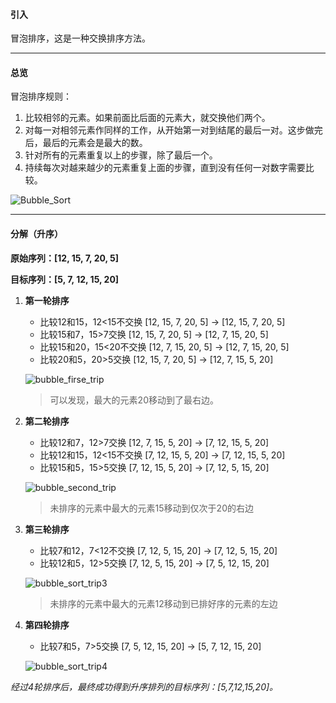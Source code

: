 #### 引入

冒泡排序，这是一种交换排序方法。

------

#### 总览

冒泡排序规则：

1. 比较相邻的元素。如果前面比后面的元素大，就交换他们两个。
2. 对每一对相邻元素作同样的工作，从开始第一对到结尾的最后一对。这步做完后，最后的元素会是最大的数。
3. 针对所有的元素重复以上的步骤，除了最后一个。
4. 持续每次对越来越少的元素重复上面的步骤，直到没有任何一对数字需要比较。

![Bubble_Sort](http://by-camp.oss-cn-shanghai.aliyuncs.com/online/procedural_thinking/sorting/bubble_sort.gif)

------

#### 分解（升序）

**原始序列：[12, 15, 7, 20, 5]**

**目标序列：[5, 7, 12, 15, 20]**

1. **第一轮排序**

   - 比较12和15，12<15不交换 [12, 15, 7, 20, 5] → [12, 15, 7, 20, 5]
   - 比较15和7，15>7交换 [12, 15, 7, 20, 5] → [12, 7, 15, 20, 5]
   - 比较15和20，15<20不交换 [12, 7, 15, 20, 5] → [12, 7, 15, 20, 5]
   - 比较20和5，20>5交换 [12, 15, 7, 20, 5] → [12, 7, 15, 5, 20]

   ![bubble_firse_trip](http://by-camp.oss-cn-shanghai.aliyuncs.com/online/procedural_thinking/sorting/bubble_sort_trip1.gif)

   > 可以发现，最大的元素20移动到了最右边。

2. **第二轮排序**

   - 比较12和7，12>7交换 [12, 7, 15, 5, 20] → [7, 12, 15, 5, 20]
   - 比较12和15，12<15不交换 [7, 12, 15, 5, 20] → [7, 12, 15, 5, 20]
   - 比较15和5，15>5交换 [7, 12, 15, 5, 20] → [7, 12, 5, 15, 20]

   ![bubble_second_trip](http://by-camp.oss-cn-shanghai.aliyuncs.com/online/procedural_thinking/sorting/bubble_sort_trip2.gif)

   > 未排序的元素中最大的元素15移动到仅次于20的右边

3. **第三轮排序**

   - 比较7和12，7<12不交换 [7, 12, 5, 15, 20] → [7, 12, 5, 15, 20]
   - 比较12和5，12>5交换 [7, 12, 5, 15, 20] → [7, 5, 12, 15, 20]

   ![bubble_sort_trip3](http://by-camp.oss-cn-shanghai.aliyuncs.com/online/procedural_thinking/sorting/bubble_sort_trip3.gif)

   > 未排序的元素中最大的元素12移动到已排好序的元素的左边

4. **第四轮排序**

   - 比较7和5，7>5交换 [7, 5, 12, 15, 20] → [5, 7, 12, 15, 20]

   ![bubble_sort_trip4](http://by-camp.oss-cn-shanghai.aliyuncs.com/online/procedural_thinking/sorting/bubble_sort_trip4.gif)

*经过4轮排序后，最终成功得到升序排列的目标序列：[5,7,12,15,20]。*